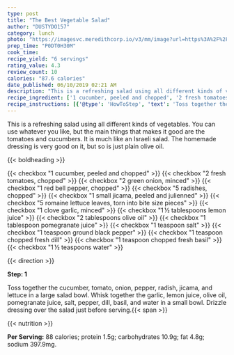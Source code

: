 ```yaml
---
type: post
title: "The Best Vegetable Salad"
author: "DUSTYDO157"
category: lunch
photo: "https://imagesvc.meredithcorp.io/v3/mm/image?url=https%3A%2F%2Fimages.media-allrecipes.com%2Fuserphotos%2F952228.jpg"
prep_time: "P0DT0H30M"
cook_time: 
recipe_yield: "6 servings"
rating_value: 4.3
review_count: 10
calories: "87.6 calories"
date_published: 06/10/2019 02:21 AM
description: "This is a refreshing salad using all different kinds of vegetables. You can use whatever you like, but the main things that makes it good are the tomatoes and cucumbers. It is much like an Israeli salad. The homemade dressing is very good on it, but so is just plain olive oil."
recipe_ingredient: ['1 cucumber, peeled and chopped', '2 fresh tomatoes, chopped', '2 green onion, minced', '1 red bell pepper, chopped', '5 radishes, chopped', '1 small jicama, peeled and julienned', '5 romaine lettuce leaves, torn into bite size pieces', '1 clove garlic, minced', '1\u2009½ tablespoons lemon juice', '2 tablespoons olive oil', '1 tablespoon pomegranate juice', '1 teaspoon salt', '1 teaspoon ground black pepper', '1 teaspoon chopped fresh dill', '1 teaspoon chopped fresh basil', '1\u2009½ teaspoons water']
recipe_instructions: [{'@type': 'HowToStep', 'text': 'Toss together the cucumber, tomato, onion, pepper, radish, jicama, and lettuce in a large salad bowl. Whisk together the garlic, lemon juice, olive oil, pomegranate juice, salt, pepper, dill, basil, and water in a small bowl. Drizzle dressing over the salad just before serving.\n'}]
---
```


This is a refreshing salad using all different kinds of vegetables. You can use whatever you like, but the main things that makes it good are the tomatoes and cucumbers. It is much like an Israeli salad. The homemade dressing is very good on it, but so is just plain olive oil. 

{{< boldheading >}}

{{< checkbox "1  cucumber, peeled and chopped" >}}
{{< checkbox "2  fresh tomatoes, chopped" >}}
{{< checkbox "2  green onion, minced" >}}
{{< checkbox "1  red bell pepper, chopped" >}}
{{< checkbox "5  radishes, chopped" >}}
{{< checkbox "1 small jicama, peeled and julienned" >}}
{{< checkbox "5  romaine lettuce leaves, torn into bite size pieces" >}}
{{< checkbox "1 clove garlic, minced" >}}
{{< checkbox "1 ½ tablespoons lemon juice" >}}
{{< checkbox "2 tablespoons olive oil" >}}
{{< checkbox "1 tablespoon pomegranate juice" >}}
{{< checkbox "1 teaspoon salt" >}}
{{< checkbox "1 teaspoon ground black pepper" >}}
{{< checkbox "1 teaspoon chopped fresh dill" >}}
{{< checkbox "1 teaspoon chopped fresh basil" >}}
{{< checkbox "1 ½ teaspoons water" >}}


{{< direction >}}

**Step: 1**

Toss together the cucumber, tomato, onion, pepper, radish, jicama, and lettuce in a large salad bowl. Whisk together the garlic, lemon juice, olive oil, pomegranate juice, salt, pepper, dill, basil, and water in a small bowl. Drizzle dressing over the salad just before serving.{{< span >}}

{{< nutrition >}}

**Per Serving:** 88 calories; protein 1.5g; carbohydrates 10.9g; fat 4.8g; sodium 397.9mg.